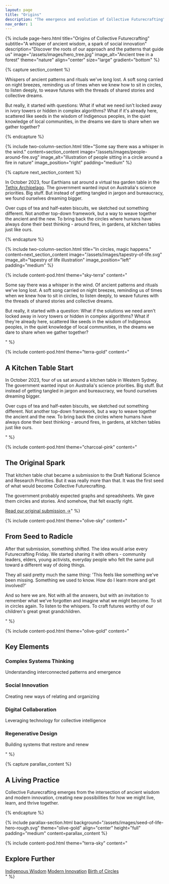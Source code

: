 ```yaml
---
layout: page
title: "Origins"
description: "The emergence and evolution of Collective Futurecrafting"
nav_order: 1
---
```


{% include page-hero.html 
  title="Origins of Collective Futurecrafting"
  subtitle="A whisper of ancient wisdom, a spark of social innovation"
  description="Discover the roots of our approach and the patterns that guide us"
  image="/assets/images/hero_tree.jpg"
  image_alt="Ancient tree in a forest"
  theme="nature"
  align="center"
  size="large"
  gradient="bottom"
%}

{% capture section_content %}
<p>Whispers of ancient patterns and rituals we've long lost. A soft song carried on night breezes, reminding us of times when we knew how to sit in circles, to listen deeply, to weave futures with the threads of shared stories and collective dreams. </p>
<p>But really, it started with questions: <span class="bold-highlight">What if what we need isn't locked away in ivory towers or hidden in complex algorithms? What if it's already here, scattered like seeds in the wisdom of Indigenous peoples, in the quiet knowledge of local communities, in the dreams we dare to share when we gather together?</span></p>
{% endcapture %}

{% include two-column-section.html
  title="Some say there was a whisper in the wind."
  content=section_content
  image="/assets/images/people-around-fire.svg"
  image_alt="illustration of people sitting in a circle around a fire in nature"
  image_position="right"
  padding="medium"
%}

{% capture next_section_content %}
<p>In October 2023, four Earthians sat around a virtual tea garden table in the <a href="#">Tethix Archipelago</a>. The government wanted input on Australia's science priorities. Big stuff. But instead of getting tangled in jargon and bureaucracy, we found ourselves dreaming bigger.</p>

<p>Over cups of tea and half-eaten biscuits, we sketched out something different. Not another top-down framework, but a way to weave together the ancient and the new. To bring back the circles where humans have always done their best thinking - around fires, in gardens, at kitchen tables just like ours.</p>
{% endcapture %}

{% include two-column-section.html
  title="In circles, magic happens."
  content=next_section_content
  image="/assets/images/tapestry-of-life.svg"
  image_alt="tapestry of life illustration"
  image_position="left"
  padding="medium"
%}

{% include content-pod.html 
  theme="sky-terra"
  content="<p>Some say there was a whisper in the wind. Of ancient patterns and rituals we've long lost. A soft song carried on night breezes, reminding us of times when we knew how to sit in circles, to listen deeply, to weave futures with the threads of shared stories and collective dreams.</p>

  <p>But really, it started with a question: What if the solutions we need aren't locked away in ivory towers or hidden in complex algorithms? What if they're already here, scattered like seeds in the wisdom of Indigenous peoples, in the quiet knowledge of local communities, in the dreams we dare to share when we gather together?</p>"
%}

{% include content-pod.html 
  theme="terra-gold"
  content="<h2>A Kitchen Table Start</h2>
  <p>In October 2023, four of us sat around a kitchen table in Western Sydney. The government wanted input on Australia's science priorities. Big stuff. But instead of getting tangled in jargon and bureaucracy, we found ourselves dreaming bigger.</p>

  <p>Over cups of tea and half-eaten biscuits, we sketched out something different. Not another top-down framework, but a way to weave together the ancient and the new. To bring back the circles where humans have always done their best thinking - around fires, in gardens, at kitchen tables just like ours.</p>"
%}

{% include content-pod.html 
  theme="charcoal-pink"
  content="<h2>The Original Spark</h2>
  <p>That kitchen table chat became a submission to the Draft National Science and Research Priorities. But it was really more than that. It was the first seed of what would become Collective Futurecrafting.</p>
  
  <p>The government probably expected graphs and spreadsheets. We gave them circles and stories. And somehow, that felt exactly right.</p>
  
  <a href='#' class='button button--primary'>Read our original submission →</a>"
%}

{% include content-pod.html 
  theme="olive-sky"
  content="<h2>From Seed to Radicle</h2>
  <p>After that submission, something shifted. The idea would arise every Futurecrafting Friday. We started sharing it with others - community leaders, elders, young activists, everyday people who felt the same pull toward a different way of doing things.</p>

  <p>They all said pretty much the same thing: 'This feels like something we've been missing. Something we used to know. How do I learn more and get involved?'</p>
  
  <p>And so here we are. Not with all the answers, but with an invitation to remember what we've forgotten and imagine what we might become. To sit in circles again. To listen to the whispers. To craft futures worthy of our children's great great grandchildren.</p>"
%}

{% include content-pod.html 
  theme="olive-gold"
  content="<h2>Key Elements</h2>
  <div class='organic-grid'>
    <div>
      <h3>Complex Systems Thinking</h3>
      <p>Understanding interconnected patterns and emergence</p>
    </div>
    <div>
      <h3>Social Innovation</h3>
      <p>Creating new ways of relating and organizing</p>
    </div>
    <div>
      <h3>Digital Collaboration</h3>
      <p>Leveraging technology for collective intelligence</p>
    </div>
    <div>
      <h3>Regenerative Design</h3>
      <p>Building systems that restore and renew</p>
    </div>
  </div>"
%}

{% capture parallax_content %}
<h2>A Living Practice</h2>
<p>
  Collective Futurecrafting emerges from the intersection of <span class="bold-highlight">ancient wisdom</span> and <span class="bold-highlight">modern innovation</span>, creating new possibilities for how we might live, learn, and thrive together.
</p>
{% endcapture %}

{% include parallax-section.html
  background="/assets/images/seed-of-life-hero-rough.svg"
  theme="olive-gold"
  align="center"
  height="full"
  padding="medium"
  content=parallax_content
%}

{% include content-pod.html 
  theme="terra-sky"
  content="<h2>Explore Further</h2>
  <div class='organic-grid'>
    <a href='/origins/indigenous-wisdom' class='button button--primary'>Indigenous Wisdom</a>
    <a href='/origins/modern-innovation' class='button button--primary'>Modern Innovation</a>
    <a href='/origins/birth-of-circles' class='button button--primary'>Birth of Circles</a>
  </div>"
%}